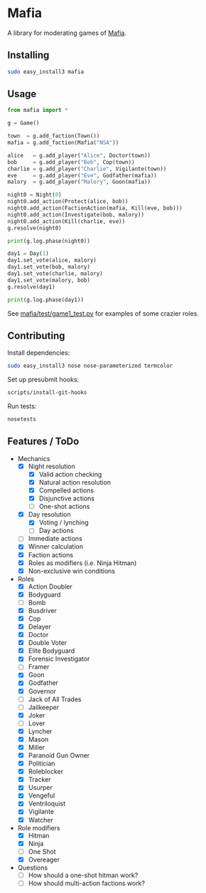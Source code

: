 # Mafia

A library for moderating games of [Mafia](http://wiki.mafiascum.net/).

## Installing

```sh
sudo easy_install3 mafia
```

## Usage

```python
from mafia import *

g = Game()

town  = g.add_faction(Town())
mafia = g.add_faction(Mafia("NSA"))

alice   = g.add_player("Alice", Doctor(town))
bob     = g.add_player("Bob", Cop(town))
charlie = g.add_player("Charlie", Vigilante(town))
eve     = g.add_player("Eve", Godfather(mafia))
malory  = g.add_player("Malory", Goon(mafia))

night0 = Night(0)
night0.add_action(Protect(alice, bob))
night0.add_action(FactionAction(mafia, Kill(eve, bob)))
night0.add_action(Investigate(bob, malory))
night0.add_action(Kill(charlie, eve))
g.resolve(night0)

print(g.log.phase(night0))

day1 = Day(1)
day1.set_vote(alice, malory)
day1.set_vote(bob, malory)
day1.set_vote(charlie, malory)
day1.set_vote(malory, bob)
g.resolve(day1)

print(g.log.phase(day1))
```

See [mafia/test/game1_test.py](mafia/test/game1_test.py) for examples of some crazier roles.

## Contributing

Install dependencies:
```sh
sudo easy_install3 nose nose-parameterized termcolor
```

Set up presubmit hooks:
```sh
scripts/install-git-hooks
```

Run tests:
```sh
nosetests
```


## Features / ToDo

- Mechanics
  - [x] Night resolution
    - [x] Valid action checking
    - [x] Natural action resolution
    - [x] Compelled actions
    - [X] Disjunctive actions
    - [ ] One-shot actions
  - [x] Day resolution
    - [x] Voting / lynching
    - [ ] Day actions
  - [ ] Immediate actions
  - [x] Winner calculation
  - [x] Faction actions
  - [x] Roles as modifiers (i.e. Ninja Hitman)
  - [x] Non-exclusive win conditions
- Roles
  - [x] Action Doubler
  - [x] Bodyguard
  - [ ] Bomb
  - [x] Busdriver
  - [x] Cop
  - [x] Delayer
  - [x] Doctor
  - [x] Double Voter
  - [x] Elite Bodyguard
  - [x] Forensic Investigator
  - [ ] Framer
  - [x] Goon
  - [x] Godfather
  - [x] Governor
  - [ ] Jack of All Trades
  - [ ] Jailkeeper
  - [x] Joker
  - [ ] Lover
  - [x] Lyncher
  - [x] Mason
  - [x] Miller
  - [x] Paranoid Gun Owner
  - [x] Politician
  - [x] Roleblocker
  - [x] Tracker
  - [x] Usurper
  - [x] Vengeful
  - [x] Ventriloquist
  - [x] Vigilante
  - [x] Watcher
- Role modifiers
  - [x] Hitman
  - [x] Ninja
  - [ ] One Shot
  - [x] Overeager
- Questions
  - [ ] How should a one-shot hitman work?
  - [ ] How should multi-action factions work?
